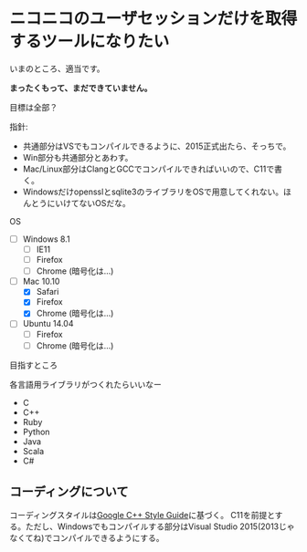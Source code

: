 # ニコニコのユーザセッションだけを取得するツールになりたい

いまのところ、適当です。

**まったくもって、まだできていません。**

目標は全部？

指針:

* 共通部分はVSでもコンパイルできるように、2015正式出たら、そっちで。
* Win部分も共通部分とあわす。
* Mac/Linux部分はClangとGCCでコンパイルできればいいので、C11で書く。
* Windowsだけopensslとsqlite3のライブラリをOSで用意してくれない。ほんとうにいけてないOSだな。

OS

* [ ] Windows 8.1
    * [ ] IE11
    * [ ] Firefox
    * [ ] Chrome (暗号化は…)
* [ ] Mac 10.10
    * [x] Safari
    * [x] Firefox
    * [x] Chrome (暗号化は…)
* [ ] Ubuntu 14.04
    * [ ] Firefox
    * [ ] Chrome (暗号化は…)

目指すところ

各言語用ライブラリがつくれたらいいなー

* C
* C++
* Ruby
* Python
* Java
* Scala
* C#

## コーディングについて

コーディングスタイルは[Google C++ Style Guide](https://code.google.com/p/google-styleguide/)に基づく。
C11を前提とする。ただし、Windowsでもコンパイルする部分はVisual Studio 2015(2013じゃなくてね)でコンパイルできるようにする。
